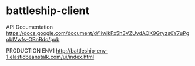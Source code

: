 battleship-client
=================

API Documentation
https://docs.google.com/document/d/1iwjkFx5h3VZUvdAOK9Gryzs0Y7uPgobIVwfs-OBnBdo/pub

PRODUCTION ENV1
http://battleship-env-1.elasticbeanstalk.com/ui/index.html
